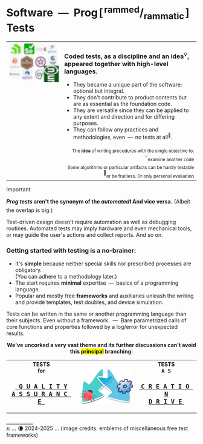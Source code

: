 # Software &nbsp;&mdash;&nbsp; Prog<samp>[</samp><sup>rammed</sup>/<sub>rammatic</sub><samp>]</samp> Tests

<table><tr valign="top"><td><picture><img alt="&nbsp;Plenty of test frameworks" src="../../_rsc/_img/illus/tests/test_fw-emblems(blur).jpg" /></picture>
</td><td>
  
### Coded tests, as a discipline and an idea<sup>💡</sup>, appeared together with high-level languages.
  
+ They became a unique part of the software: optional but integral.
+ They don't contribute to product contents but are as essential as the foundation code.
+ They are versatile since they can be applied to any extent and direction and for differing purposes.
+ They can follow any practices and methodologies, even &thinsp;&mdash;&thinsp; no tests at all<sup>💫</sup>.

<div dir="rtl"><sub>.The <b>idea</b> of writing procedures with the single objective to examine another code</sub><sup>💡</sup></div>
<div dir="rtl"><sub>Some algorithms or particular artifacts can be hardly testable or be fruitless. Or only personal evaluation</sub><sup>💫</sup></div>
</td></tr></table>

> [!IMPORTANT]  
> **_Prog tests_ aren't the synonym of the <i>automated</i>❗ And vice versa.** (Albeit the overlap is big.)
> 
> Test-driven design doesn't require automation as well as debugging routines. Automated tests may imply hardware and even mechanical tools, or may guide the user's actions and collect reports. And so on.

### Getting started with testing is a no-brainer:

+ It's **simple** because neither special skills nor prescribed processes are obligatory.\
(You can adhere to a methodology later.)
+ The start requires **minimal** expertise &thinsp;&mdash;&thinsp;  basics of a programming language.
+ Popular and mostly free **frameworks** and auxiliaries unleash the writing and provide templates, test doubles, and device simulation.

Tests can be written in the same or another programming language than their subjects. Even without a framework. &nbsp;&mdash;&nbsp; 
Bare parametrized calls of core functions and properties followed by a log/error for unexpected results.

<p align="center"><b>We've uncorked a very vast theme and its further discussions can't avoid this <mark>principal</mark> branching:</b></p>

<table align="center"><tr><td>
  <div align="center"><b>TESTS<br>for</b>
    <h3><a href="asQA/"><samp><ins>&nbsp;Q&thinsp;U&thinsp;A&thinsp;L&thinsp;I&thinsp;T&thinsp;Y<br />
    A&thinsp;S&thinsp;S&thinsp;U&thinsp;R&thinsp;A&thinsp;N&thinsp;C&thinsp;E&nbsp;</ins></samp></a></h3></div>
</td><td><picture><img alt="&nbsp;arrows down left and right" src="../../_rsc/_img/signs/arrows/arrows-overlay_bifurc-down-deco.png"/></picture></td><td>
  <div align="center"><b>TESTS<br /><samp>A&thinsp;S</samp></b><h3><a href="asDrive/"><b><ins>&nbsp;<samp>C&thinsp;R&thinsp;E&thinsp;A&thinsp;T&thinsp;I&thinsp;O&thinsp;N<br />
    D&thinsp;R&thinsp;I&thinsp;V&thinsp;E</samp>&nbsp;</ins></b></a></h3></div>
</td></tr></table>

\___________\
:end: ... 🌘 2024-2025 ... (image credits: emblems of miscellaneous free test frameworks)
